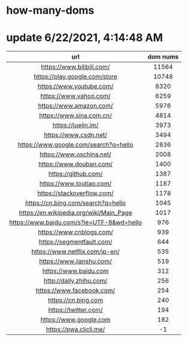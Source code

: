 # how-many-doms

# update 6/22/2021, 4:14:48 AM

url | dom nums
:-: | :-:
https://www.bilibili.com/ | 11564
https://play.google.com/store | 10748
https://www.youtube.com/ | 8320
https://www.yahoo.com/ | 6259
https://www.amazon.com/ | 5976
https://www.sina.com.cn/ | 4814
https://juejin.im/ | 3973
https://www.csdn.net/ | 3494
https://www.google.com/search?q=hello | 2836
https://www.oschina.net/ | 2008
https://www.douban.com/ | 1400
https://github.com/ | 1387
https://www.toutiao.com/ | 1187
https://stackoverflow.com/ | 1178
https://cn.bing.com/search?q=hello | 1045
https://en.wikipedia.org/wiki/Main_Page | 1017
https://www.baidu.com/s?ie=UTF-8&wd=hello | 976
https://www.cnblogs.com/ | 939
https://segmentfault.com/ | 644
https://www.netflix.com/jp-en/ | 535
https://www.jianshu.com/ | 519
https://www.baidu.com | 312
http://daily.zhihu.com/ | 256
https://www.facebook.com/ | 254
https://cn.bing.com | 240
https://twitter.com/ | 194
https://www.google.com | 182
https://pwa.clicli.me/ | -1

